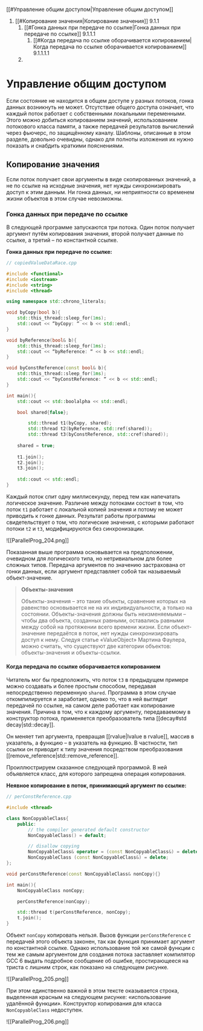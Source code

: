 
[[#Управление общим доступом|Управление общим доступом]]
1. [[#Копирование значения|Копирование значения]] 9.1.1
	1. [[#Гонка данных при передаче по ссылке|Гонка данных при передаче по ссылке]] 9.1.1.1
		1. [[#Когда передача по ссылке оборачивается копированием|Когда передача по ссылке оборачивается копированием]] 9.1.1.1.1
	2. 


# Управление общим доступом

Если состояние не находится в общем доступе у разных потоков, гонка данных возникнуть не может. Отсутствие общего доступа означает, что каждый поток работает с собственными локальными переменными. Этого можно добиться копированием значений, использованием потокового класса памяти, а также передачей результатов вычислений через фьючерс, по защищённому каналу. Шаблоны, описанные в этом разделе, довольно очевидны, однако для полноты изложения их нужно показать и снабдить краткими пояснениями.

## Копирование значения

Если поток получает свои аргументы в виде скопированных значений, а не по ссылке на исходные значения, нет нужды синхронизировать доступ к этим данным. Ни гонка данных, ни неприятности со временем жизни объектов в этом случае невозможны.

### Гонка данных при передаче по ссылке

В следующей программе запускаются три потока. Один поток получает аргумент путём копирования значения, второй получает данные по ссылке, а третий – по константной ссылке.

**Гонка данных при передаче по ссылке:**
```c++
// copiedValueDataRace.cpp

#include <functional>
#include <iostream>
#include <string>
#include <thread>

using namespace std::chrono_literals;

void byCopy(bool b){
	std::this_thread::sleep_for(1ms);
	std::cout << “byCopy: “ << b << std::endl;
}

void byReference(bool& b){
	std::this_thread::sleep_for(1ms);
	std::cout << “byReference: “ << b << std::endl;
}

void byConstReference(const bool& b){
	std::this_thread::sleep_for(1ms);
	std::cout << “byConstReference: “ << b << std::endl;
}

int main(){
	std::cout << std::boolalpha << std::endl;

	bool shared{false};

		std::thread t1(byCopy, shared);
		std::thread t2(byReference, std::ref(shared));
		std::thread t3(byConstReference, std::cref(shared));
	
	shared = true;
	
	t1.join();
	t2.join();
	t3.join();
	
	std::cout << std::endl;
}
```

Каждый поток спит одну миллисекунду, перед тем как напечатать логическое значение. Различие между потоками состоит в том, что поток `t1` работает с локальной копией значения и потому не может приводить к гонке данных. Результат работы программы свидетельствует о том, что логические значения, с которыми работают потоки `t2` и `t3`, модифицируются без синхронизации.

![[ParallelProg_204.png]]

Показанная выше программа основывается на предположении, очевидном для логического типа, но нетривиальном для более сложных типов. Передача аргументов по значению застрахована от гонки данных, если аргумент представляет собой так называемый объект-значение.

> **Объекты-значения**
> 
> Объекты-значения – это такие объекты, сравнение которых на равенство основывается не на их индивидуальности, а только на состоянии. Объекты-значения должны быть неизменяемыми – чтобы два объекта, созданных равными, оставались равными между собой на протяжении всего времени жизни. Если объект-значение передаётся в поток, нет нужды синхронизировать доступ к нему. Следуя статье «ValueObject» Мартина Фаулера, можно считать, что существуют две категории объектов: объекты-значения и объекты-ссылки.

#### Когда передача по ссылке оборачивается копированием

Читатель мог бы предположить, что поток `t3` в предыдущем примере можно создавать и более простым способом, передавая непосредственно переменную `shared`. Программа в этом случае откомпилируется и заработает, однако то, что в ней выглядит передачей по ссылке, на самом деле работает как копирование значения. Причина в том, что к каждому аргументу, передаваемому в конструктор потока, применяется преобразователь типа [[decay#std decay|std::decay]].

Он меняет тип аргумента, превращая [[rvalue|lvalue в rvalue]], массив в указатель, а функцию – в указатель на функцию. В частности, тип ссылки он приводит к типу значения посредством преобразования [[remove_reference|std::remove_reference]].

Проиллюстрируем сказанное следующей программой. В ней объявляется класс, для которого запрещена операция копирования.

**Неявное копирование в поток, принимающий аргумент по ссылке:**
```c++
// perConstReference.cpp

#include <thread>

class NonCopyableClass{
	public:
		// the compiler generated default constructor
		NonCopyableClass() = default;

		// disallow copying
		NonCopyableClass& operator = (const NonCopyableClass&) = delete;
		NonCopyableClass (const NonCopyableClass&) = delete;
};

void perConstReference(const NonCopyableClass& nonCopy){}

int main(){
	NonCopyableClass nonCopy;

	perConstReference(nonCopy);

	std::thread t(perConstReference, nonCopy);
	t.join();
}
```

Объект `nonCopy` копировать нельзя. Вызов функции `perConstReference` с передачей этого объекта законен, так как функция принимает аргумент по константной ссылке. Однако использование той же самой функции с тем же самым аргументом для создания потока заставляет компилятор GCC 6 выдать подробное сообщение об ошибке, простирающееся на триста с лишним строк, как показано на следующем рисунке.

![[ParallelProg_205.png]]

При этом единственно важной в этом тексте оказывается строка, выделенная красным на следующем рисунке: «использование удалённой функции». Конструктор копирования для класса `NonCopyableClass` недоступен.

![[ParallelProg_206.png]]



















